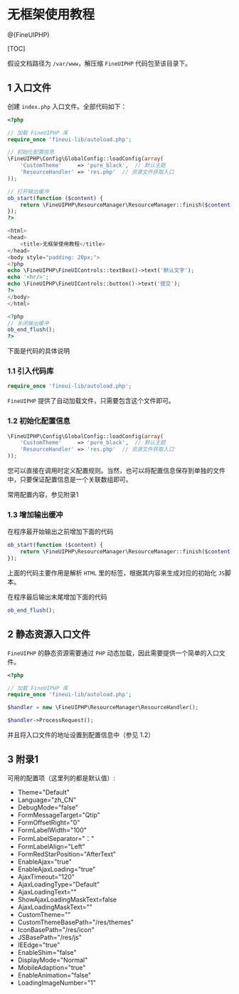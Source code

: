 # 无框架使用教程

@(FineUIPHP)

[TOC]

假设文档路径为 `/var/www`，解压缩 `FineUIPHP` 代码包至该目录下。

## 1 入口文件
创建 `index.php` 入口文件。全部代码如下：

```php
<?php

// 加载 FineUIPHP 库
require_once 'fineui-lib/autoload.php';

// 初始化配置信息
\FineUIPHP\Config\GlobalConfig::loadConfig(array(
    'CustomTheme'     => 'pure_black',  // 默认主题
    'ResourceHandler' => 'res.php'  // 资源文件获取入口
));

// 打开输出缓冲
ob_start(function ($content) {
    return \FineUIPHP\ResourceManager\ResourceManager::finish($content);
});
?>

<html>
<head>
    <title>无框架使用教程</title>
</head>
<body style="padding: 20px;">
<?php
echo \FineUIPHP\FineUIControls::textBox()->text('默认文字');
echo '<hr/>';
echo \FineUIPHP\FineUIControls::button()->text('提交');
?>
</body>
</html>

<?php
// 关闭输出缓冲
ob_end_flush();
?>
```

下面是代码的具体说明

### 1.1 引入代码库

```php
require_once 'fineui-lib/autoload.php';
```

`FineUIPHP` 提供了自动加载文件，只需要包含这个文件即可。

### 1.2 初始化配置信息

```php
\FineUIPHP\Config\GlobalConfig::loadConfig(array(
    'CustomTheme'     => 'pure_black',  // 默认主题
    'ResourceHandler' => 'res.php'  // 资源文件获取入口
));
```

您可以直接在调用时定义配置规则。当然，也可以将配置信息保存到单独的文件中，只要保证配置信息是一个关联数组即可。

常用配置内容，参见附录1

### 1.3 增加输出缓冲

在程序最开始输出之前增加下面的代码

```php
ob_start(function ($content) {
    return \FineUIPHP\ResourceManager\ResourceManager::finish($content);
});
```

上面的代码主要作用是解析 `HTML` 里的标签，根据其内容来生成对应的初始化 `JS`脚本。

在程序最后输出末尾增加下面的代码

```php
ob_end_flush();
```

## 2 静态资源入口文件

`FineUIPHP` 的静态资源需要通过 `PHP` 动态加载，因此需要提供一个简单的入口文件。

```php
<?php

// 加载 FineUIPHP 库
require_once 'fineui-lib/autoload.php';

$handler = new \FineUIPHP\ResourceManager\ResourceHandler();

$handler->ProcessRequest();
```

并且将入口文件的地址设置到配置信息中（参见 1.2）

## 3 附录1

可用的配置项（这里列的都是默认值）: 
* Theme="Default"
* Language="zh_CN"
* DebugMode="false"
* FormMessageTarget="Qtip"
* FormOffsetRight="0"
* FormLabelWidth="100"
* FormLabelSeparator="："
* FormLabelAlign="Left"
* FormRedStarPosition="AfterText"
* EnableAjax="true"
* EnableAjaxLoading="true"
* AjaxTimeout="120"
* AjaxLoadingType="Default"
* AjaxLoadingText=""
* ShowAjaxLoadingMaskText=false
* AjaxLoadingMaskText=""
* CustomTheme=""
* CustomThemeBasePath="/res/themes"
* IconBasePath="/res/icon"
* JSBasePath="/res/js"
* IEEdge="true"
* EnableShim="false"
* DisplayMode="Normal"
* MobileAdaption="true"
* EnableAnimation="false"
* LoadingImageNumber="1"
